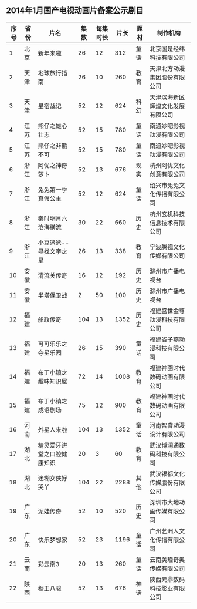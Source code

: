 ## 2014年1月国产电视动画片备案公示剧目
 序号 | 省份 | 片名 | 集数 | 每集时长 | 片长 | 题材 | 制作机构 
---|---|---|---|---|---|---|---
 1 | 北京 | 新年来啦 | 26 | 12 | 312 | 童话 | 北京国是经纬科技有限公司 
 2 | 天津 | 地球旅行指南 | 26 | 10 | 260 | 教育 | 天津北方动漫集团股份有限公司 
 3 | 天津 | 星宿战记 | 52 | 12 | 624 | 科幻 | 天津滨海新区辉煌文化发展有限公司 
 4 | 江苏 | 熊仔之雄心壮志 | 52 | 15 | 780 | 童话 | 南通妙吧影视动漫有限公司 
 5 | 江苏 | 熊仔之非熊不可 | 52 | 15 | 780 | 童话 | 南通妙吧影视动漫有限公司 
 6 | 浙江 | 阿优之神奇萝卜 | 52 | 13 | 676 | 现实 | 杭州阿优文化创意有限公司 
 7 | 浙江 | 兔兔第一季真假公主 | 52 | 12 | 624 | 童话 | 绍兴市兔兔文化传播有限公司 
 8 | 浙江 | 秦时明月六沧海横流 | 30 | 22 | 660 | 历史 | 杭州玄机科技信息技术有限公司 
 9 | 浙江 | 小豆派派--寻找文字之星 | 26 | 13 | 338 | 教育 | 宁波腾视文化传媒有限公司 
 10 | 安徽 | 清流关传奇 | 16 | 12 | 192 | 历史 | 滁州市广播电视台 
 11 | 安徽 | 半塔保卫战 | 2 | 50 | 100 | 历史 | 滁州市广播电视台 
 12 | 福建 | 船政传奇 | 104 | 13 | 1352 | 历史 | 福建盛世金尊动漫科技有限公司 
 13 | 福建 | 可可乐乐之夺星乐园 | 26 | 15 | 390 | 童话 | 福建省子燕动漫科技有限公司 
 14 | 福建 | 布丁小镇之趣味知识屋 | 72 | 14 | 1008 | 教育 | 福建神画时代数码动画有限公司 
 15 | 福建 | 布丁小镇之成语剧场 | 75 | 12 | 900 | 教育 | 福建神画时代数码动画有限公司 
 16 | 河南 | 外星人来啦 | 104 | 13 | 1352 | 童话 | 河南智睿动漫设计有限公司 
 17 | 湖北 | 精灵爱牙讲堂之口腔健康知识 | 20 | 3 | 60 | 教育 | 武汉博润通数码科技有限公司 
 18 | 湖北 | 迷糊女侠好哭丫 | 104 | 22 | 2288 | 其他 | 武汉银都文化传媒股份有限公司 
 19 | 广东 | 泥娃传奇 | 52 | 10 | 520 | 历史 | 深圳市大地动画传媒有限公司 
 20 | 广东 | 快乐梦想家 | 52 | 23 | 1196 | 童话 | 广州艺洲人文化传播有限公司 
 21 | 云南 | 彩云南3 | 20 | 13 | 260 | 童话 | 云南美瑾奇奥传媒有限公司 
 22 | 陕西 | 穆王八骏 | 52 | 13 | 676 | 神话 | 陕西元鼎数码科技影业有限公司 